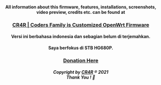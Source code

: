 <h4 align="center">All information about this firmware, features, installations, screenshots, video preview, credits etc. can be found at</h4>
<h3 align="center"><a href="https://coders-family.me">CR4R | Coders Family is Customized OpenWrt Firmware</a></h3>
<h4 align="center">Versi ini berbahasa indonesia dan sebagian belum di terjemahkan.</h4>
<h4 align="center">Saya berfokus di STB HG680P.</h4>

<h3 align="center"><a href="https://github.com/cr4r/cr4r/blob/main/README.md">Donation Here</a></h3>

<h5 align="center">Copyright by <a href="https://coders-family.me">CR4R</a> ® 2021 <br> Thank You ! 🤝</h5>

